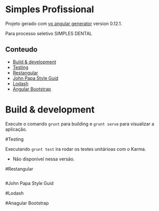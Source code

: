 # Simples Profissional 


Projeto gerado com [yo angular generator](https://github.com/yeoman/generator-angular)
version 0.12.1.

Para processo seletivo SIMPLES DENTAL

## Conteudo
- [Build & development](#Build-&-development)
- [Testing](#Testing)
- [Restangular](#Restangular)
- [John Papa Style Guid](#John-Papa-Style-Guid)
- [Lodash](#Lodash)
- [Angular Bootstrap](#Angular-Bootstrap)

# Build & development

Execute o comando `grunt` para building e `grunt serve` para visualizar a aplicação.

#Testing

Executando `grunt test` ira rodar os testes unitárioas com o Karma.

* Não disponível nessa versão.

#Restangular

````javascript


````
#John Papa Style Guid

#Lodash

#Anagular Bootstrap